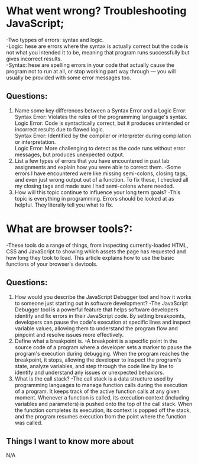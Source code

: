 # What went wrong? Troubleshooting JavaScript;  
-Two typpes of errors: syntax and logic.  
-Logic: hese are errors where the syntax is actually correct but the code is not what you intended it to be, meaning that program runs successfully but gives incorrect results.  
-Syntax: hese are spelling errors in your code that actually cause the program not to run at all, or stop working part way through — you will usually be provided with some error messages too.  
## Questions:  
1. Name some key differences between a Syntax Error and a Logic Error:
Syntax Error: Violates the rules of the programming language's syntax.  
Logic Error: Code is syntactically correct, but it produces unintended or incorrect results due to flawed logic.  
Syntax Error: Identified by the compiler or interpreter during compilation or interpretation.  
Logic Error: More challenging to detect as the code runs without error messages, but produces unexpected output.
2. List a few types of errors that you have encountered in past lab assignments and explain how you were able to correct them.
 -Some errors I have encountered were like missing semi-colons, closing tags, and even just wrong output out of a function. To fix these, I checked all my closing tags and made sure I had semi-colons where needed.
3. How will this topic continue to influence your long term goals?
-This topic is everything in programming. Errors should be looked at as helpful. They literally tell you what to fix.
# What are browser tools?:  
-These tools do a range of things, from inspecting currently-loaded HTML, CSS and JavaScript to showing which assets the page has requested and how long they took to load. This article explains how to use the basic functions of your browser's devtools.  
## Questions:  
1. How would you describe the JavaScript Debugger tool and how it works to someone just starting out in software development?
-The JavaScript Debugger tool is a powerful feature that helps software developers identify and fix errors in their JavaScript code. By setting breakpoints, developers can pause the code's execution at specific lines and inspect variable values, allowing them to understand the program flow and pinpoint and resolve issues more effectively.
2. Define what a breakpoint is.
-A breakpoint is a specific point in the source code of a program where a developer sets a marker to pause the program's execution during debugging. When the program reaches the breakpoint, it stops, allowing the developer to inspect the program's state, analyze variables, and step through the code line by line to identify and understand any issues or unexpected behaviors.
3. What is the call stack?
-The call stack is a data structure used by programming languages to manage function calls during the execution of a program. It keeps track of the active function calls at any given moment. Whenever a function is called, its execution context (including variables and parameters) is pushed onto the top of the call stack. When the function completes its execution, its context is popped off the stack, and the program resumes execution from the point where the function was called.
## Things I want to know more about  
N/A




